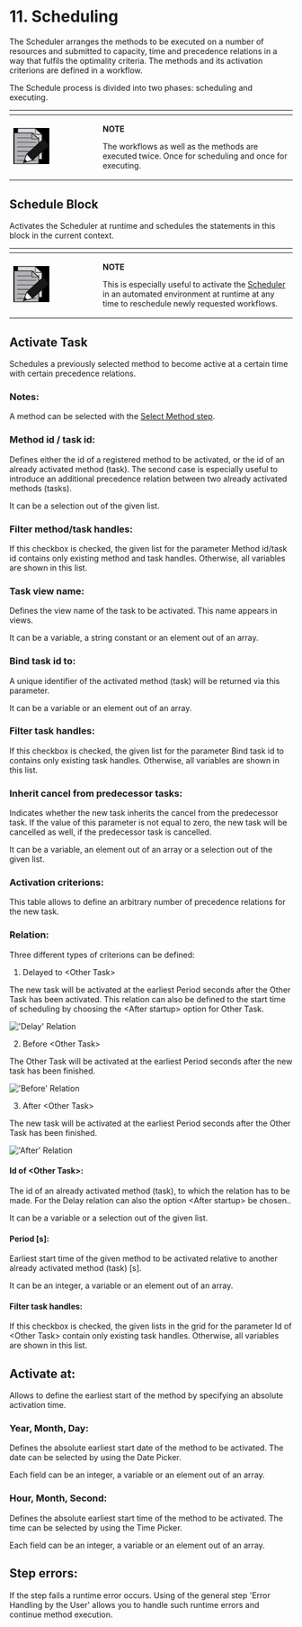 # 11. Scheduling

The Scheduler arranges the methods to be executed on a number of resources and submitted to capacity, time and precedence relations in a way that fulfils the optimality criteria. The methods and its activation criterions are defined in a workflow.

The Schedule process is divided into two phases: scheduling and executing.

<table data-header-hidden><thead><tr><th width="145"></th><th></th></tr></thead><tbody><tr><td><p></p><p><img src=".gitbook/assets/12.jpeg" alt="" data-size="original"></p><p></p></td><td><p><strong>NOTE</strong></p><p>The workflows as well as the methods are executed twice. Once for scheduling and once for executing.</p></td></tr></tbody></table>

## Schedule Block

Activates the Scheduler at runtime and schedules the statements in this block in the current context.

<table data-header-hidden><thead><tr><th width="145"></th><th></th></tr></thead><tbody><tr><td><p></p><p><img src=".gitbook/assets/12.jpeg" alt="" data-size="original"></p><p></p></td><td><p><strong>NOTE</strong></p><p>This is especially useful to activate the <a href="chm://fabaedde895cdd577ddae131a80b2a07/General/Scheduler.htm">Scheduler</a> in an automated environment at runtime at any time to reschedule newly requested workflows.</p></td></tr></tbody></table>



## Activate Task

Schedules a previously selected method to become active at a certain time with certain precedence relations.

### Notes:

A method can be selected with the [Select Method step](chm://fabaedde895cdd577ddae131a80b2a07/StepSelectMethod/StepSelectMethod.htm).

### **Method id / task id:**

Defines either the id of a registered method to be activated, or the id of an already activated method (task). The second case is especially useful to introduce an additional precedence relation between two already activated methods (tasks).

It can be a selection out of the given list.

### **Filter method/task handles:**

If this checkbox is checked, the given list for the parameter Method id/task id contains only existing method and task handles. Otherwise, all variables are shown in this list.

&#x20;

### **Task view name:**

Defines the view name of the task to be activated. This name appears in views.

It can be a variable, a string constant or an element out of an array.

&#x20;

### **Bind task id to:**

A unique identifier of the activated method (task) will be returned via this parameter.

It can be a variable or an element out of an array.

&#x20;

### **Filter task handles:**

If this checkbox is checked, the given list for the parameter Bind task id to contains only existing task handles. Otherwise, all variables are shown in this list.



### **Inherit cancel from predecessor tasks:**

Indicates whether the new task inherits the cancel from the predecessor task. If the value of this parameter is not equal to zero, the new task will be cancelled as well, if the predecessor task is cancelled.

It can be a variable, an element out of an array or a selection out of the given list.



### **Activation criterions:**

This table allows to define an arbitrary number of precedence relations for the new task.



### **Relation:**

Three different types of criterions can be defined:

1. Delayed to \<Other Task>

The new task will be activated at the earliest Period seconds after the Other Task has been activated. This relation can also be defined to the start time of scheduling by choosing the \<After startup> option for Other Task.

!['Delay' Relation](blob:https://app.gitbook.com/1a56875d-dcd7-4bdf-a2aa-ae9f67150f55)

2. Before \<Other Task>

The Other Task will be activated at the earliest Period seconds after the new task has been finished. &#x20;

!['Before' Relation](blob:https://app.gitbook.com/829da099-4a91-4c74-b6d3-797d99d3a3d6)

3. After \<Other Task>

The new task will be activated at the earliest Period seconds after the Other Task has been finished.

!['After' Relation](blob:https://app.gitbook.com/71c0442d-28ec-48cb-ad9b-471be524a1c1)

&#x20;

#### **Id of \<Other Task>:**

The id of an already activated method (task), to which the relation has to be made. For the Delay relation can also the option \<After startup> be chosen..

It can be a variable or a selection out of the given list.

#### **Period \[s]:**

Earliest start time of the given method to be activated relative to another already activated method (task) \[s].

It can be an integer, a variable or an element out of an array.

&#x20;

#### **Filter task handles:**

If this checkbox is checked, the given lists in the grid for the parameter Id of \<Other Task> contain only existing task handles. Otherwise, all variables are shown in this list.

&#x20;

## **Activate at:**

Allows to define the earliest start of the method by specifying an absolute activation time.

### **Year, Month, Day:**

Defines the absolute earliest start date of the method to be activated. The date can be selected by using the Date Picker.

Each field can be an integer, a variable or an element out of an array.

### **Hour, Month, Second:**

Defines the absolute earliest start time of the method to be activated. The time can be selected by using the Time Picker.

Each field can be an integer, a variable or an element out of an array.

&#x20;

&#x20;

## Step errors:

If the step fails a runtime error occurs. Using of the general step 'Error Handling by the User' allows you to handle such runtime errors and continue method execution.
